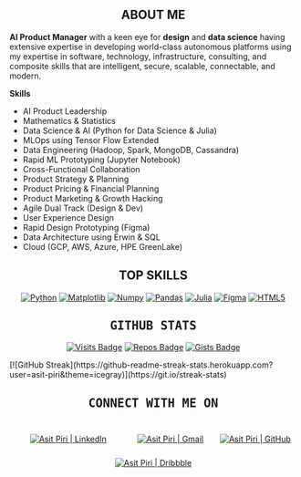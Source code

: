 <h2 align="center">ABOUT ME</h2>

<p>
  <b>AI Product Manager</b> with a keen eye for <b>design</b> and <b>data science</b> having extensive expertise in developing world-class autonomous platforms using my expertise in software, technology, infrastructure, consulting, and composite skills that are intelligent, secure, scalable, connectable, and modern.
  
<b>Skills</b>
- AI Product Leadership
- Mathematics & Statistics
- Data Science & AI (Python for Data Science & Julia)
- MLOps using Tensor Flow Extended
- Data Engineering (Hadoop, Spark, MongoDB, Cassandra)
- Rapid ML Prototyping (Jupyter Notebook)
- Cross-Functional Collaboration
- Product Strategy & Planning
- Product Pricing & Financial Planning
- Product Marketing & Growth Hacking 
- Agile Dual Track (Design & Dev)
- User Experience Design
- Rapid Design Prototyping (Figma)
- Data Architecture using Erwin & SQL
- Cloud (GCP, AWS, Azure, HPE GreenLake)
</p>

<h2 align="center">TOP SKILLS</h2>

<span align="center">
  
[![Python](https://img.shields.io/badge/python-3670A0?style=for-the-badge&logo=python&logoColor=ffdd54)](#)
[![Matplotlib](https://img.shields.io/badge/Matplotlib-%23ffffff.svg?style=for-the-badge&logo=Matplotlib&logoColor=black)](#)
[![Numpy](https://img.shields.io/badge/numpy-%23013243.svg?style=for-the-badge&logo=numpy&logoColor=white)](#)
[![Pandas](https://img.shields.io/badge/pandas-%23150458.svg?style=for-the-badge&logo=pandas&logoColor=white)](#)
[![Julia](https://img.shields.io/badge/-Julia-9558B2?style=for-the-badge&logo=julia&logoColor=white)](#)
[![Figma](https://img.shields.io/badge/figma-%23F24E1E.svg?style=for-the-badge&logo=figma&logoColor=white)](#)
[![HTML5](https://img.shields.io/badge/html5-%23E34F26.svg?style=for-the-badge&logo=html5&logoColor=white)](#)
  
</span>

<h2 align="center"><samp>GITHUB STATS</samp></h2>

<span align="center">
  
  [![Visits Badge](https://badges.strrl.dev/visits/asit-piri/asit-piri?style=for-the-badge&color=000000)](#)
  [![Repos Badge](https://badges.strrl.dev/repos/asit-piri?style=for-the-badge&color=000000)](https://github.com/asit-piri?tab=repositories)
  [![Gists Badge](https://badges.strrl.dev/gists/asit-piri?style=for-the-badge&color=000000)](https://gist.github.com/asit-piri)

</span>


<span align="center">  
[![GitHub Streak](https://github-readme-streak-stats.herokuapp.com?user=asit-piri&theme=icegray)](https://git.io/streak-stats)
</span>


<h2 align="center"><samp>CONNECT WITH ME ON</samp></h2>

[Linkedin]: https://www.linkedin.com/in/asit-piri
[Gmail]: mailto:asit.piri@gmail.com
[GitHub]: https://github.com/asit-piri
[Dribbble]: https://dribbble.com/AsitPiri

<span align="center">
  
[<img style="padding:25px;" alt="Asit Piri | LinkedIn" src="https://img.shields.io/badge/linkedin-%230077B5.svg?style=for-the-badge&logo=linkedin&logoColor=white"/>][Linkedin]
[<img style="padding:25px;" alt="Asit Piri | Gmail" src="https://img.shields.io/badge/Gmail-D14836?style=for-the-badge&logo=gmail&logoColor=white"/>][Gmail]
[<img alt="Asit Piri | GitHub" src="https://img.shields.io/badge/github-%23121011.svg?style=for-the-badge&logo=github&logoColor=white"/>][Github]
[<img alt="Asit Piri | Dribbble" src="https://img.shields.io/badge/Dribbble-EA4C89?style=for-the-badge&logo=dribbble&logoColor=white"/>][Dribbble]
  
</span>
